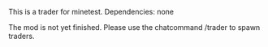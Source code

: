 
This is a trader for minetest.
Dependencies: none

The mod is not yet finished.
Please use the chatcommand  /trader   to spawn traders.
